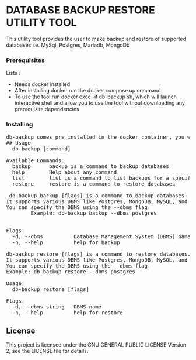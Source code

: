 # DATABASE BACKUP RESTORE UTILITY TOOL
This utility tool provides the user to make backup and restore of supported databases i.e. MySql, Postgres, Mariadb, MongoDb

### Prerequisites
 Lists : 
 - Needs docker installed
 - After installing docker run the docker compose up command
 - To use the tool run docker exec -it db-backup sh, which will launch interactive shell and allow you to use the tool without downloading any prerequisite dependencies


### Installing
<pre>
db-backup comes pre installed in the docker container, you will be able to use db-backup command as soon as you run docker exec -it db-backup sh
## Usage
  db-backup [command]  

Available Commands:
  backup      backup is a command to backup databases
  help        Help about any command
  list        list is a command to list backups for a specific DBMS
  restore     restore is a command to restore databases

 db-backup backup [flags] is a command to backup databases.
It supports various DBMS like Postgres, MongoDB, MySQL, and MariaDB.
You can specify the DBMS using the --dbms flag.
        Example: db-backup backup --dbms postgres


Flags:
  -d, --dbms          Database Management System (DBMS) name (e.g., postgres, mongodb, mysql, mariadb)
  -h, --help          help for backup

db-backup restore [flags] is a command to restore databases.
It supports various DBMS like Postgres, MongoDB, MySQL, and MariaDB.
You can specify the DBMS using the --dbms flag.
Example: db-backup restore --dbms postgres

Usage:
  db-backup restore [flags]

Flags:
  -d, --dbms string   DBMS name
  -h, --help          help for restore
</pre>
## License
This project is licensed under the GNU GENERAL PUBLIC LICENSE Version 2, see the LICENSE file for details.
